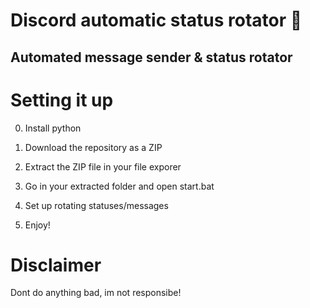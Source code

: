# Discord automatic status rotator 🤖   
 
## Automated message sender & status rotator    
  
# Setting it up   
 
0. Install python
1. Download the repository as a ZIP     
2. Extract the ZIP file in your file exporer    
3. Go in your extracted folder and open start.bat  
4. Set up rotating statuses/messages    
    
5. Enjoy!  
 
# Disclaimer  
    
Dont do anything bad, im not responsibe!  